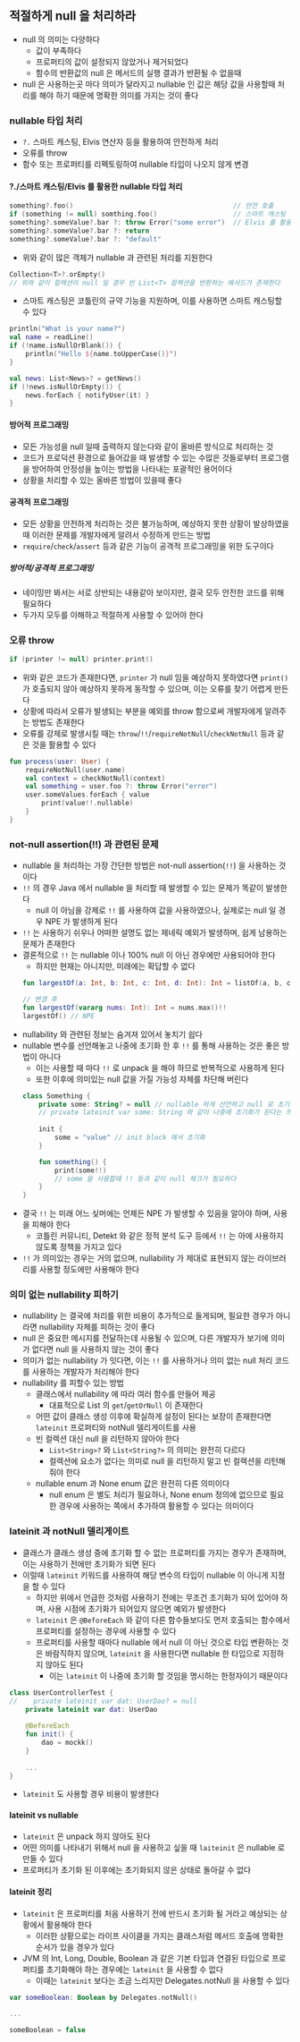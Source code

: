 ## 적절하게 null 을 처리하라

* null 의 의미는 다양하다
    * 값이 부족하다
    * 프로퍼티의 값이 설정되지 않았거나 제거되었다
    * 함수의 반환값의 null 은 메서드의 실행 결과가 반환될 수 없을때
* null 은 사용하는곳 마다 의미가 달라지고 nullable 인 값은 해당 값을 사용할때 처리를 해야 하기 때문에 명확한 의미를 가지는 것이 좋다

### nullable 타입 처리

* `?.` 스마트 캐스팅, Elvis 연산자 등을 활용하여 안전하게 처리
* 오류를 throw
* 함수 또는 프로퍼티를 리펙토링하여 nullable 타입이 나오지 않게 변경

#### ?./스마트 캐스팅/Elvis 를 활용한 nullable 타입 처리

```kotlin
something?.foo()                                        // 안전 호출
if (something != null) somthing.foo()                   // 스마트 캐스팅
something?.someValue?.bar ?: throw Error("some error")  // Elvis 를 활용
something?.someValue?.bar ?: return
something?.someValue?.bar ?: "default"
```

* 위와 같이 많은 객체가 nullable 과 관련된 처리를 지원한다
```kotlin
Collection<T>?.orEmpty()
// 위와 같이 컬렉션이 null 일 경우 빈 List<T> 컬렉션을 반환하는 메서드가 존재한다
```

* 스마트 캐스팅은 코틀린의 규약 기능을 지원하며, 이를 사용하면 스마트 캐스팅할 수 있다
```kotlin
println("What is your name?")
val name = readLine()
if (!name.isNullOrBlank()) {
    println("Hello ${name.toUpperCase()}")
}

val news: List<News>? = getNews()
if (!news.isNullOrEmpty()) {
    news.forEach { notifyUser(it) }
}
```

#### 방어적 프로그래밍

* 모든 가능성을 null 일때 출력하지 않는다와 같이 올바른 방식으로 처리하는 것
* 코드가 프로덕션 환경으로 들어갔을 때 발생할 수 있는 수많은 것들로부터 프로그램을 방어하여 안정성을 높이는 방법을 나타내는 포괄적인 용어이다
* 상황을 처리할 수 있는 올바른 방법이 있을때 좋다

#### 공격적 프로그래밍

* 모든 상황을 안전하게 처리하는 것은 불가능하며, 예상하지 못한 상황이 발상하였을 때 이러한 문제를 개발자에게 알려서 수정하게 만드는 방법
* `require`/`check`/`assert` 등과 같은 기능이 공격적 프로그래밍을 위한 도구이다

##### 방어적/공격적 프로그래밍

* 네이밍만 봐서는 서로 상반되는 내용같아 보이지만, 결국 모두 안전한 코드를 위해 필요하다
* 두가지 모두를 이해하고 적절하게 사용할 수 있어야 한다

### 오류 throw

```kotlin
if (printer != null) printer.print()
```

* 위와 같은 코드가 존재한다면, `printer` 가 null 임을 예상하지 못하였다면 `print()` 가 호출되지 않아 예상하지 못하게 동작할 수 있으며, 이는 오류를 찾기 어렵게 만든다
* 상황에 따라서 오류가 발생되는 부분을 예외를 throw 함으로써 개발자에게 알려주는 방법도 존재한다
* 오류를 강제로 발생시킬 때는 `throw`/`!!`/`requireNotNull`/`checkNotNull` 등과 같은 것을 활용할 수 있다

```kotlin
fun process(user: User) {
    requireNotNull(user.name)
    val context = checkNotNull(context)
    val something = user.foo ?: throw Error("error")
    user.someValues.forEach { value
        print(value!!.nullable)
    }
}
```

### not-null assertion(!!) 과 관련된 문제

* nullable 을 처리하는 가장 간단한 방법은 not-null assertion(`!!`) 을 사용하는 것이다
* `!!` 의 경우 Java 에서 nullable 을 처리할 때 발생할 수 있는 문제가 똑같이 발생한다
    * null 이 아님을 강제로 `!!` 를 사용하여 값을 사용하였으나, 실제로는 null 일 경우 NPE 가 발생하게 된다
* `!!` 는 사용하기 쉬우나 어떠한 설명도 없는 제네릭 예외가 발생하며, 쉽게 남용하는 문제가 존재한다
* 결론적으로 `!!` 는 nullable 이나 100% null 이 아닌 경우에만 사용되어야 한다
    * 하지만 현재는 아니지만, 미래에는 확답할 수 없다
    ```kotlin
    fun largestOf(a: Int, b: Int, c: Int, d: Int): Int = listOf(a, b, c, d).max()!!
  
    // 변경 후
    fun largestOf(vararg nums: Int): Int = nums.max()!!
    largestOf() // NPE
    ```
* nullability 와 관련된 정보는 숨겨져 있어서 놓치기 쉽다
* nullable 변수를 선언해놓고 나중에 초기화 한 후 `!!` 를 통해 사용하는 것은 좋은 방법이 아니다
    * 이는 사용할 때 마다 `!!` 로 unpack 을 해야 하므로 반복적으로 사용하게 된다
    * 또한 이후에 의미있는 null 값을 가질 가능성 자체를 차단해 버린다
    ```kotlin
    class Something {
        private some: String? = null // nullable 하게 선언하고 null 로 초기화
        // private lateinit var some: String 와 같이 나중에 초기화가 된다는 의미의 lateinit 을 사용하는 형태가 좋다
        
        init {
            some = "value" // init block 에서 초기화
        }
  
        fun something() {
            print(some!!)
            // some 을 사용할때 !! 등과 같이 null 체크가 필요하다
        }
    }
    ```
* 결국 `!!` 는 미래 어느 싲머에는 언제든 NPE 가 발생할 수 있음을 알아야 하며, 사용을 피해야 한다
    * 코틀린 커뮤니티, Detekt 와 같은 정적 분석 도구 등에서 `!!` 는 아에 사용하지 않도록 정책을 가지고 있다
* `!!` 가 의미있는 경우는 거의 없으며, nullability 가 제대로 표현되지 않는 라이브러리를 사용할 정도에만 사용해야 한다

### 의미 없는 nullability 피하기

* nullability 는 결국에 처리를 위한 비용이 추가적으로 들게되며, 필요한 경우가 아니라면 nullability 자체를 피하는 것이 좋다
* null 은 중요한 메시지를 전달하는데 사용될 수 있으며, 다른 개발자가 보기에 의미가 없다면 null 을 사용하지 않는 것이 좋다
* 의미가 없는 nullability 가 잇다면, 이는 `!!` 를 사용하거나 의미 없는 null 처리 코드를 사용하는 개발자가 처리해야 한다
* nullability 를 피할수 있는 방법
    - 클래스에서 nullability 에 따라 여러 함수를 만들어 제공
        * 대표적으로 List<T> 의 `get`/`getOrNull` 이 존재한다
    - 어떤 값이 클래스 생성 이후에 확실하게 설정이 된다는 보장이 존재한다면 `lateinit` 프로퍼티와 notNull 델리게이트를 사용
    - 빈 컬렉션 대신 null 을 리턴하지 않아야 한다
        * `List<String>?` 와 `List<String?>` 의 의미는 완전히 다르다
        * 컬렉션에 요소가 없다는 의미로 null 을 리턴하지 말고 빈 컬렉션을 리턴해줘야 한다
    - nullable enum 과 None enum 값은 완전히 다른 의미이다
        * null enum 은 별도 처리가 필요하나, None enum 정의에 없으므로 필요한 경우에 사용하는 쪽에서 추가하여 활용할 수 있다는 의미이다
  
### lateinit 과 notNull 델리게이트

* 클래스가 클래스 생성 중에 초기화 할 수 없는 프로퍼티를 가지는 경우가 존재하며, 이는 사용하기 전에만 초기화가 되면 된다
* 이럴때 `lateinit` 키워드를 사용하여 해당 변수의 타입이 nullable 이 아니게 지정을 할 수 있다
    * 하지만 위에서 언급한 것처럼 사용하기 전에는 무조건 초기화가 되어 있어야 하며, 사용 시점에 초기화가 되어있지 않으면 예외가 발생한다
    * `lateinit` 은 `@BeforeEach` 와 같이 다른 함수들보다도 먼저 호출되는 함수에서 프로퍼티를 설정하는 경우에 사용할 수 있다
    * 프로퍼티를 사용할 때마다 nullable 에서 null 이 아닌 것으로 타입 변환하는 것은 바람직하지 않으며, `lateinit` 을 사용한다면 nullable 한 타입으로 지정하지 않아도 된다
        * 이는 `lateinit` 이 나중에 초기화 할 것임을 명시하는 한정자이기 때문이다
  
```kotlin
class UserControllerTest {
//    private lateinit var dat: UserDao? = null
    private lateinit var dat: UserDao
    
    @BeforeEach
    fun init() {
        dao = mockk()
    }
  
    ...
}
```

* `lateinit` 도 사용할 경우 비용이 발생한다

#### lateinit vs nullable

* `lateinit` 은 unpack 하지 않아도 된다
* 어떤 의미를 나타내기 위해서 null 을 사용하고 싶을 때 `laiteinit` 은 nullable 로 만들 수 있다
* 프로퍼티가 초기화 된 이후에는 초기화되지 않은 상태로 돌아갈 수 없다

#### lateinit 정리

* `lateinit` 은 프로퍼티를 처음 사용하기 전에 반드시 초기화 될 거라고 예상되는 상황에서 활용해야 한다
    * 이러한 상황으로는 라이프 사이클을 가지는 클래스처럼 메서드 호출에 명확한 순서가 있을 경우가 있다
* JVM 의 Int, Long, Double, Boolean 과 같은 기본 타입과 연결된 타입으로 프로퍼티를 초기화해야 하는 경우에는 `lateinit` 을 사용할 수 없다
    * 이때는 `lateinit` 보다는 조금 느리지만 Delegates.notNull 을 사용할 수 있다
  
```kotlin
var someBoolean: Boolean by Delegates.notNull()

...

someBoolean = false
```
